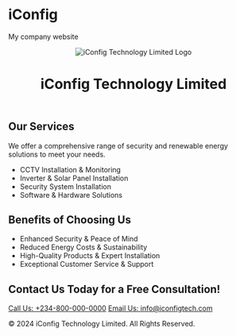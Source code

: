 # iConfig
My company website
<!DOCTYPE html>
<html lang="en">
<head>
  <meta charset="UTF-8">
  <meta name="viewport" content="width=device-width, initial-scale=1.0">
  <title>iConfig Technology Limited</title>
  <link rel="stylesheet" href="style.css"> </head>
<body>
  <header>
    <img src="logo.png" alt="iConfig Technology Limited Logo"> <h1>iConfig Technology Limited</h1>
  </header>
  <main>
    <section class="services">
      <h2>Our Services</h2>
      <p>We offer a comprehensive range of security and renewable energy solutions to meet your needs.</p>
      <ul>
        <li>CCTV Installation & Monitoring</li>
        <li>Inverter & Solar Panel Installation</li>
        <li>Security System Installation</li>
        <li>Software & Hardware Solutions</li>
      </ul>
    </section>
    <section class="benefits">
      <h2>Benefits of Choosing Us</h2>
      <ul>
        <li>Enhanced Security & Peace of Mind</li>
        <li>Reduced Energy Costs & Sustainability</li>
        <li>High-Quality Products & Expert Installation</li>
        <li>Exceptional Customer Service & Support</li>
      </ul>
    </section>
    <section class="cta">
      <h2>Contact Us Today for a Free Consultation!</h2>
      <a href="tel:+2348000000000">Call Us: +234-800-000-0000</a> <a href="mailto:info@iconfigtech.com">Email Us: info@iconfigtech.com</a> </section>
  </main>
  <footer>
    <p>&copy; 2024 iConfig Technology Limited. All Rights Reserved.</p>
  </footer>
</body>
</html>

